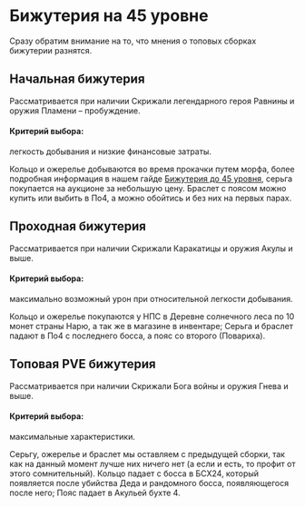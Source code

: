 # Бижутерия на 45 уровне

Сразу обратим внимание на то, что мнения о топовых сборках бижутерии разнятся.

## Начальная бижутерия

Рассматривается при наличии Скрижали легендарного героя Равнины и оружия Пламени – пробуждение.

#### Критерий выбора:

легкость добывания и низкие финансовые затраты.

Кольцо и ожерелье добываются во время прокачки путем морфа, более подробная информация в нашем гайде [Бижутерия до 45 уровня](/equip/accessory/under45/), серьга покупается на аукционе за небольшую цену. Браслет с поясом можно купить или выбить в По4, а можно обойтись и без них на первых парах.

## Проходная бижутерия
Рассматривается при наличии Скрижали Каракатицы и оружия Акулы и выше.

#### Критерий выбора:

максимально возможный урон при относительной легкости добывания.


Кольцо и ожерелье покупаются у НПС в Деревне солнечного леса по 10 монет страны Нарю, а так же в магазине в инвентаре; Серьга и браслет падают в По4 с последнего босса, а пояс со второго (Повариха).

## Топовая PVE бижутерия

Рассматривается при наличии Скрижали Бога войны и оружия Гнева и выше.

#### Критерий выбора:

максимальные характеристики.

Серьгу, ожерелье и браслет мы оставляем с предыдущей сборки, так как на данный момент лучше них ничего нет (а если и есть, то профит от этого сомнительный). Кольцо падает с босса в БСХ24, который появляется после убийства Деда и рандомного босса, появляющегося после него; Пояс падает в Акульей бухте 4.